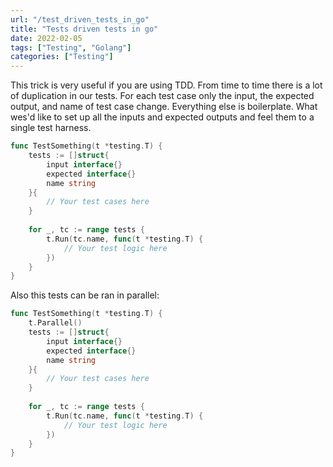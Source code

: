 ```yaml
---
url: "/test_driven_tests_in_go"
title: "Tests driven tests in go"
date: 2022-02-05
tags: ["Testing", "Golang"]
categories: ["Testing"]
---
```


This trick is very useful if you are using TDD. 
From time to time there is a lot of duplication in our tests. For each test case only the input, the expected output, and name of test case change. Everything else is boilerplate. What wes'd like to set up all the inputs and expected outputs and feel them to a single test harness.
```go
func TestSomething(t *testing.T) {
	tests := []struct{
		input interface{}
		expected interface{}
		name string
	}{
		// Your test cases here
	}
	
	for _, tc := range tests {
		t.Run(tc.name, func(t *testing.T) {
			// Your test logic here
		})
	}
}
```

Also this tests can be ran in parallel:
```go
func TestSomething(t *testing.T) {
	t.Parallel()
	tests := []struct{
		input interface{}
		expected interface{}
		name string
	}{
		// Your test cases here
	}
	
	for _, tc := range tests {
		t.Run(tc.name, func(t *testing.T) {
			// Your test logic here
		})
	}
}
```